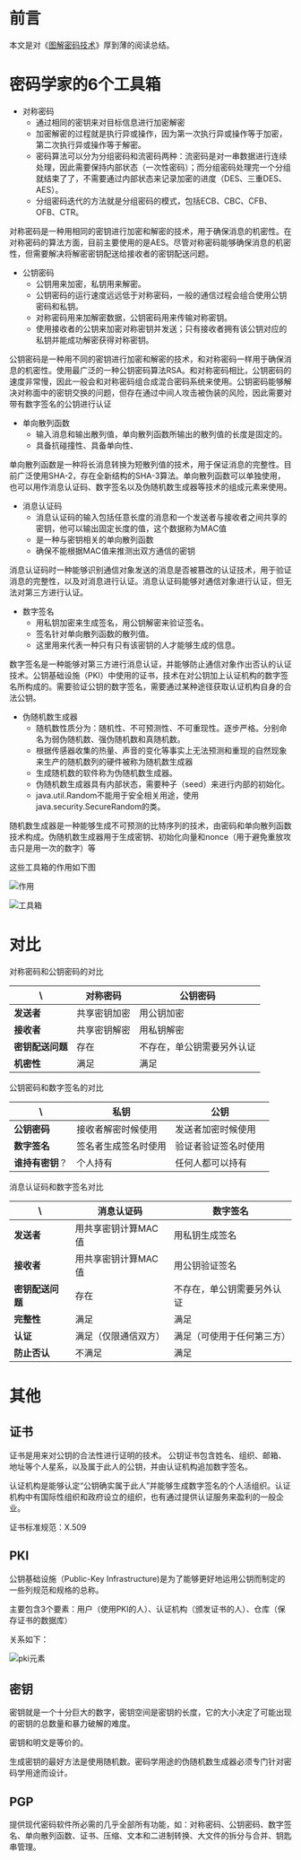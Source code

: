 # 前言

本文是对《[图解密码技术](https://item.jd.com/11942019.html)》厚到薄的阅读总结。

# 密码学家的6个工具箱
- 对称密码
    - 通过相同的密钥来对目标信息进行加密解密
    - 加密解密的过程就是执行异或操作，因为第一次执行异或操作等于加密，第二次执行异或操作等于解密。
    - 密码算法可以分为分组密码和流密码两种：流密码是对一串数据进行连续处理，因此需要保持内部状态（一次性密码）；而分组密码处理完一个分组就结束了了，不需要通过内部状态来记录加密的进度（DES、三重DES、AES）。
    - 分组密码迭代的方法就是分组密码的模式，包括ECB、CBC、CFB、OFB、CTR。

对称密码是一种用相同的密钥进行加密和解密的技术，用于确保消息的机密性。在对称密码的算法方面，目前主要使用的是AES。尽管对称密码能够确保消息的机密性，但需要解决将解密密钥配送给接收者的密钥配送问题。

- 公钥密码
    - 公钥用来加密，私钥用来解密。
    - 公钥密码的运行速度远远低于对称密码，一般的通信过程会组合使用公钥密码和私钥。
    - 对称密码用来加解密数据，公钥密码用来传输对称密钥。
    - 使用接收者的公钥来加密对称密钥并发送；只有接收者拥有该公钥对应的私钥并能成功解密获得对称密钥。

公钥密码是一种用不同的密钥进行加密和解密的技术，和对称密码一样用于确保消息的机密性。使用最广泛的一种公钥密码算法RSA。和对称密码相比，公钥密码的速度非常慢，因此一般会和对称密码组合成混合密码系统来使用。公钥密码能够解决对称面中的密钥交换的问题，但存在通过中间人攻击被伪装的风险，因此需要对带有数字签名的公钥进行认证

- 单向散列函数
    - 输入消息和输出散列值，单向散列函数所输出的散列值的长度是固定的。
    - 具备抗碰撞性、具备单向性、

单向散列函数是一种将长消息转换为短散列值的技术，用于保证消息的完整性。目前广泛使用SHA-2，存在全新结构的SHA-3算法。单向散列函数可以单独使用，也可以用作消息认证码、数字签名以及伪随机数生成器等技术的组成元素来使用。

- 消息认证码
    - 消息认证码的输入包括任意长度的消息和一个发送者与接收者之间共享的密钥，他可以输出固定长度的值，这个数据称为MAC值
    - 是一种与密钥相关的单向散列函数
    - 确保不能根据MAC值来推测出双方通信的密钥

消息认证码时一种能够识别通信对象发送的消息是否被篡改的认证技术，用于验证消息的完整性，以及对消息进行认证。消息认证码能够对通信对象进行认证，但无法对第三方进行认证。

- 数字签名
    - 用私钥加密来生成签名，用公钥解密来验证签名。
    - 签名针对单向散列函数的散列值。
    - 这里用来代表一种只有只有该密钥的人才能够生成的信息。

数字签名是一种能够对第三方进行消息认证，并能够防止通信对象作出否认的认证技术。公钥基础设施（PKI）中使用的证书，技术在对公钥加上认证机构的数字签名所构成的。需要验证公钥的数字签名，需要通过某种途径获取认证机构自身的合法公钥。

- 伪随机数生成器
    - 随机数性质分为：随机性、不可预测性、不可重现性。逐步严格。分别命名为弱伪随机数、强伪随机数和真随机数。
    - 根据传感器收集的热量、声音的变化等事实上无法预测和重现的自然现象来生产的随机数列的硬件被称为随机数生成器
    - 生成随机数的软件称为伪随机数生成器。
    - 伪随机数生成器具有内部状态，需要种子（seed）来进行内部的初始化。
    - java.util.Random不能用于安全相关用途，使用java.security.SecureRandom的类。

随机数生成器是一种能够生成不可预测的比特序列的技术，由密码和单向散列函数技术构成。伪随机数生成器用于生成密钥、初始化向量和nonce（用于避免重放攻击只是用一次的数字）等

这些工具箱的作用如下图

![作用](https://github.com/ShaneDean/file/blob/master/blog/sec/sec_threaten_and_cryptographic_technique.png?raw=true)

![工具箱](https://github.com/ShaneDean/file/blob/master/blog/sec/sec-tool-kit.png?raw=true)



# 对比

对称密码和公钥密码的对比

\  | 对称密码 | 公钥密码
---|---|---
**发送者** | 共享密钥加密 | 用公钥加密
**接收者** | 共享密钥解密   | 用私钥解密
**密钥配送问题** | 存在   | 不存在，单公钥需要另外认证
**机密性** | 满足   | 满足

公钥密码和数字签名的对比

\  | 私钥 | 公钥
---|---|---
**公钥密码** | 接收者解密时候使用 | 发送者加密时候使用
**数字签名** | 签名者生成签名时使用   | 验证者验证签名时使用
**谁持有密钥**？ | 个人持有 | 任何人都可以持有

消息认证码和数字签名对比

\  | 消息认证码 | 数字签名
---|---|---
**发送者** | 用共享密钥计算MAC值 | 用私钥生成签名
**接收者** | 用共享密钥计算MAC值   | 用公钥验证签名
**密钥配送问题** | 存在   | 不存在，单公钥需要另外认证
**完整性** | 满足   | 满足
**认证** | 满足（仅限通信双方）   |  满足（可使用于任何第三方）
**防止否认** | 不满足   | 满足


# 其他

## 证书  

证书是用来对公钥的合法性进行证明的技术。 公钥证书包含姓名、组织、邮箱、地址等个人星系，以及属于此人的公钥，并由认证机构追加数字签名。

认证机构是能够认定“公钥确实属于此人”并能够生成数字签名的个人活组织。认证机构中有国际性组织和政府设立的组织，也有通过提供认证服务来盈利的一般企业。

证书标准规范：X.509


## PKI

公钥基础设施（Public-Key Infrastructure)是为了能够更好地运用公钥而制定的一些列规范和规格的总称。

主要包含3个要素：用户（使用PKI的人）、认证机构（颁发证书的人）、仓库（保存证书的数据库）

关系如下：

![pki元素](https://github.com/ShaneDean/file/blob/master/blog/sec/sec_elements_of_pki.png?raw=true)


## 密钥

密钥就是一个十分巨大的数字，密钥空间是密钥的长度，它的大小决定了可能出现的密钥的总数量和暴力破解的难度。

密钥和明文是等价的。

生成密钥的最好方法是使用随机数。密码学用途的伪随机数生成器必须专门针对密码学用途而设计。

## PGP
提供现代密码软件所必需的几乎全部所有功能，如：对称密码、公钥密码、数字签名、单向散列函数、证书、压缩、文本和二进制转换、大文件的拆分与合并、钥匙串管理。